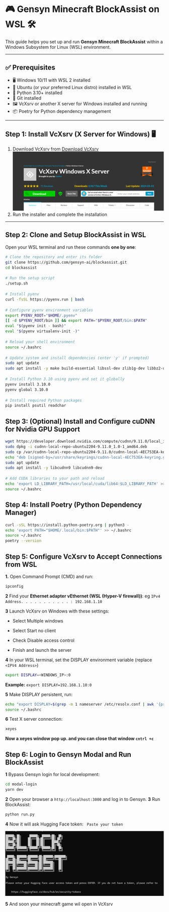 # 🎮 Gensyn Minecraft BlockAssist on WSL 🛠️

This guide helps you set up and run **Gensyn Minecraft BlockAssist** within a Windows Subsystem for Linux (WSL) environment.

---

## ✅ Prerequisites

- 🖥️ Windows 10/11 with WSL 2 installed  
- 🐧 Ubuntu (or your preferred Linux distro) installed in WSL  
- 🐍 Python 3.10+ installed  
- 🔧 Git installed  
- 🖼️ VcXsrv or another X server for Windows installed and running  
- 📦 Poetry for Python dependency management  

---

## Step 1: Install VcXsrv (X Server for Windows) 🖥️

1. Download VcXsrv from [Download VcXsrv](https://sourceforge.net/projects/vcxsrv/)  
![image alt](https://github.com/gasoline2255/Gensyn-Blockassist-WSL-Guide/blob/d418a853957c0205d967b244e878cce093e85ee2/Screenshot%202025-08-09%20051036.png)
2. Run the installer and complete the installation 

---

## Step 2: Clone and Setup BlockAssist in WSL

Open your WSL terminal and run these commands **one by one**:

```bash
# Clone the repository and enter its folder
git clone https://github.com/gensyn-ai/blockassist.git
cd blockassist

# Run the setup script
./setup.sh

# Install pyenv
curl -fsSL https://pyenv.run | bash

# Configure pyenv environment variables
export PYENV_ROOT="$HOME/.pyenv"
[[ -d $PYENV_ROOT/bin ]] && export PATH="$PYENV_ROOT/bin:$PATH"
eval "$(pyenv init - bash)"
eval "$(pyenv virtualenv-init -)"

# Reload your shell environment
source ~/.bashrc

# Update system and install dependencies (enter 'y' if prompted)
sudo apt update
sudo apt install -y make build-essential libssl-dev zlib1g-dev libbz2-dev libreadline-dev libsqlite3-dev curl git libncursesw5-dev xz-utils tk-dev libxml2-dev libxmlsec1-dev libffi-dev liblzma-dev

# Install Python 3.10 using pyenv and set it globally
pyenv install 3.10.0
pyenv global 3.10.0

# Install required Python packages
pip install psutil readchar
```
## Step 3: (Optional) Install and Configure cuDNN for Nvidia GPU Support
```bash
wget https://developer.download.nvidia.com/compute/cudnn/9.11.0/local_installers/cudnn-local-repo-ubuntu2204-9.11.0_1.0-1_amd64.deb
sudo dpkg -i cudnn-local-repo-ubuntu2204-9.11.0_1.0-1_amd64.deb
sudo cp /var/cudnn-local-repo-ubuntu2204-9.11.0/cudnn-local-4EC753EA-keyring.gpg /usr/share/keyrings/
echo "deb [signed-by=/usr/share/keyrings/cudnn-local-4EC753EA-keyring.gpg] file:///var/cudnn-local-repo-ubuntu2204-9.11.0 /" | sudo tee /etc/apt/sources.list.d/cudnn-local.list
sudo apt update
sudo apt install -y libcudnn9 libcudnn9-dev

# Add CUDA libraries to your path and reload
echo 'export LD_LIBRARY_PATH=/usr/local/cuda/lib64:$LD_LIBRARY_PATH' >> ~/.bashrc
source ~/.bashrc
```
## Step 4: Install Poetry (Python Dependency Manager)
```bash
curl -sSL https://install.python-poetry.org | python3 -
echo 'export PATH="$HOME/.local/bin:$PATH"' >> ~/.bashrc
source ~/.bashrc
poetry --version
```
## Step 5: Configure VcXsrv to Accept Connections from WSL
**1.** Open Command Prompt (CMD) and run:
```bash
ipconfig
```
**2** Find your **Ethernet adapter vEthernet (WSL (Hyper-V firewall))**: eg `IPv4 Address. . . . . . . . . . . : 192.168.1.10`

**3** Launch VcXsrv on Windows with these settings:
- Select Multiple windows

- Select Start no client

- Check Disable access control

- Finish and launch the server

**4** In your WSL terminal, set the DISPLAY environment variable (replace `<IPV4 Address>`)
```bash
export DISPLAY=<WINDOWS_IP>:0
```
**Example:** `export DISPLAY=192.168.1.10:0`

**5** Make DISPLAY persistent, run:
```bash
echo "export DISPLAY=$(grep -m 1 nameserver /etc/resolv.conf | awk '{print $2}'):0" >> ~/.bashrc
source ~/.bashrc
```
**6** Test X server connection:
```bash
xeyes
```
**Now a xeyes window pop up. and you can close that window `cntrl +c`**


## Step 6: Login to Gensyn Modal and Run BlockAssist
**1** Bypass Gensyn login for local development:
```bash
cd modal-login
yarn dev
```
**2** Open your browser a `http://localhost:3000` and log in to Gensyn.
**3** Run BlockAssist:
```bash
python run.py
```
**4** Now it will ask Hugging Face token: ` Paste your token`

![image alt](https://github.com/gasoline2255/Gensyn-Blockassist-WSL-Guide/blob/60414bc20fe061df0f35536dd29fc85d0459e285/Screenshot%202025-08-09%20044704.png)

**5** And soon your minecraft game wil open in VcXsrv
